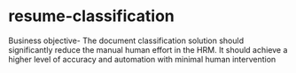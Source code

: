 # resume-classification
Business objective-
The document classification solution should significantly reduce the manual human effort in the
HRM. It should achieve a higher level of accuracy and automation with minimal human
intervention
